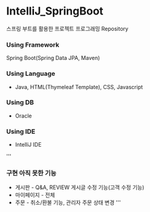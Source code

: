 # IntelliJ_SpringBoot
스프링 부트를 활용한 프로젝트 프로그래밍 Repository

### Using Framework
Spring Boot(Spring Data JPA, Maven)

### Using Language
* Java, HTML(Thymeleaf Template), CSS, Javascript

### Using DB
* Oracle

### Using IDE
* IntelliJ IDE

'''
### 구현 아직 못한 기능
* 게시판 - Q&A, REVIEW 게시글 수정 기능(고객 수정 기능)
* 마이페이지 - 전체
* 주문 - 취소/환불 기능, 관리자 주문 상태 변경
'''
